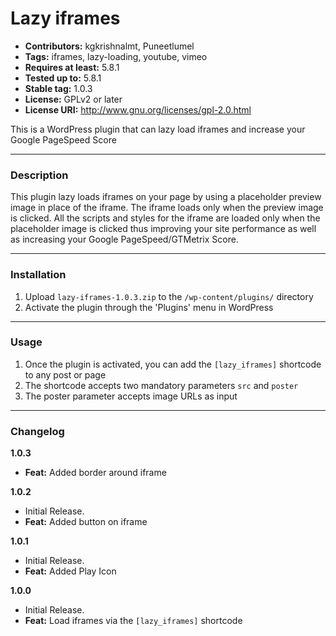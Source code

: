 # Lazy iframes
* **Contributors:** kgkrishnalmt, Puneetlumel
* **Tags:** iframes, lazy-loading, youtube, vimeo
* **Requires at least:** 5.8.1
* **Tested up to:** 5.8.1
* **Stable tag:** 1.0.3
* **License:** GPLv2 or later
* **License URI:** http://www.gnu.org/licenses/gpl-2.0.html

This is a WordPress plugin that can lazy load iframes and increase your Google PageSpeed Score 

---

### Description

This plugin lazy loads iframes on your page by using a placeholder preview image in place of the iframe. The iframe loads only when the preview image is clicked. All the scripts and styles for the iframe are loaded only when the placeholder image is clicked thus improving your site performance as well as increasing your Google PageSpeed/GTMetrix Score.

---

### Installation

1. Upload `lazy-iframes-1.0.3.zip` to the `/wp-content/plugins/` directory
1. Activate the plugin through the 'Plugins' menu in WordPress

---

### Usage

1. Once the plugin is activated, you can add the `[lazy_iframes]` shortcode to any post or page
1. The shortcode accepts two mandatory parameters `src` and `poster`
1. The poster parameter accepts image URLs as input

---

### Changelog

**1.0.3** 
* **Feat:** Added border around iframe

**1.0.2**
* Initial Release. 
* **Feat:** Added button on iframe

**1.0.1**
* Initial Release. 
* **Feat:** Added Play Icon


**1.0.0**
* Initial Release. 
* **Feat:** Load iframes via the `[lazy_iframes]` shortcode


